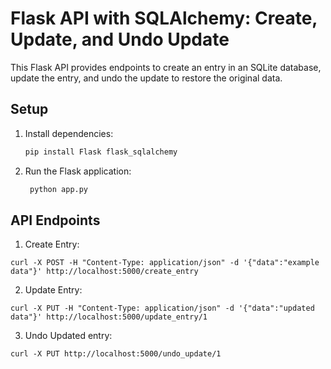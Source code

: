 # Flask API with SQLAlchemy: Create, Update, and Undo Update

This Flask API provides endpoints to create an entry in an SQLite database, update the entry, and undo the update to restore the original data.

## Setup

1. Install dependencies:
   ```bash
   pip install Flask flask_sqlalchemy
   ```
   
2.  Run the Flask application:
    ```bash
     python app.py
    ```
    
## API Endpoints

1. Create Entry:

```
curl -X POST -H "Content-Type: application/json" -d '{"data":"example data"}' http://localhost:5000/create_entry
```

2. Update Entry:
```
curl -X PUT -H "Content-Type: application/json" -d '{"data":"updated data"}' http://localhost:5000/update_entry/1
```

3. Undo Updated entry:
```
curl -X PUT http://localhost:5000/undo_update/1
```



